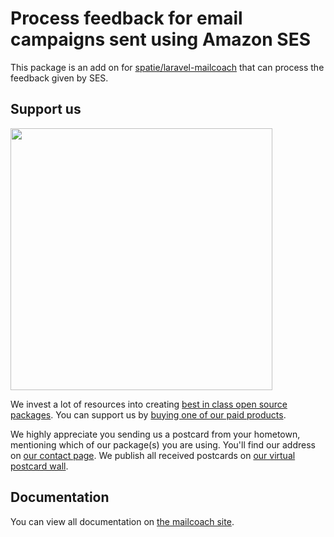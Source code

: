 # Process feedback for email campaigns sent using Amazon SES

This package is an add on for [spatie/laravel-mailcoach](https://github.com/spatie/laravel-mailcoach) that can process the feedback given by SES.

## Support us

[<img src="https://github-ads.s3.eu-central-1.amazonaws.com/laravel-mailcoach-ses-feedback.jpg?t=1" width="419px" />](https://spatie.be/github-ad-click/laravel-mailcoach-ses-feedback)

We invest a lot of resources into creating [best in class open source packages](https://spatie.be/open-source). You can support us by [buying one of our paid products](https://spatie.be/open-source/support-us).

We highly appreciate you sending us a postcard from your hometown, mentioning which of our package(s) you are using. You'll find our address on [our contact page](https://spatie.be/about-us). We publish all received postcards on [our virtual postcard wall](https://spatie.be/open-source/postcards).

## Documentation

You can view all documentation on [the mailcoach site](https://mailcoach.app).
